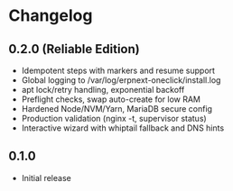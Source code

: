 # Changelog

## 0.2.0 (Reliable Edition)
- Idempotent steps with markers and resume support
- Global logging to /var/log/erpnext-oneclick/install.log
- apt lock/retry handling, exponential backoff
- Preflight checks, swap auto-create for low RAM
- Hardened Node/NVM/Yarn, MariaDB secure config
- Production validation (nginx -t, supervisor status)
- Interactive wizard with whiptail fallback and DNS hints

## 0.1.0
- Initial release
